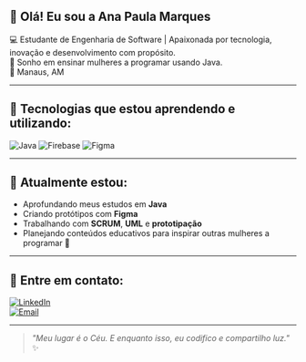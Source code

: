 ## 👋 Olá! Eu sou a Ana Paula Marques

💻 Estudante de Engenharia de Software | Apaixonada por tecnologia, inovação e desenvolvimento com propósito.  
🌟 Sonho em ensinar mulheres a programar usando Java.  
📍 Manaus, AM

---

## 🚀 Tecnologias que estou aprendendo e utilizando:

![Java](https://img.shields.io/badge/Java-ED8B00?style=for-the-badge&logo=java&logoColor=white)
![Firebase](https://img.shields.io/badge/Firebase-FFCA28?style=for-the-badge&logo=firebase&logoColor=black)
![Figma](https://img.shields.io/badge/Figma-F24E1E?style=for-the-badge&logo=figma&logoColor=white)

---

## 🌱 Atualmente estou:
- Aprofundando meus estudos em **Java**
- Criando protótipos com **Figma**
- Trabalhando com **SCRUM**, **UML** e **prototipação**
- Planejando conteúdos educativos para inspirar outras mulheres a programar 💪

---

## 💬 Entre em contato:

[![LinkedIn](https://img.shields.io/badge/-LinkedIn-0077B5?style=flat&logo=linkedin&logoColor=white)](https://www.linkedin.com/in/anapaulaqs)  
[![Email](https://img.shields.io/badge/-Email-D14836?style=flat&logo=gmail&logoColor=white)](mailto:softengmarques@gmail.com)

---

> _"Meu lugar é o Céu. E enquanto isso, eu codifico e compartilho luz."_ ✨
